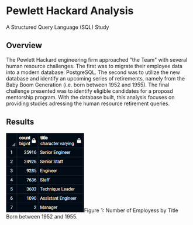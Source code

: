 # Pewlett Hackard Analysis

A Structured Query Language (SQL) Study

## Overview

The Pewlett Hackard engineering firm approached "the Team" with several human resource challenges. The first was to migrate their employee data into a modern
database: PostgreSQL. The second was to utilize the new database and identify an upcoming series of retirements, namely from the Baby Boom Generation (i.e. 
born between 1952 and 1955). The final challenge presented was to identify eligible candidates for a proposd mentorship program. With the database built, this analysis
focuses on providing studies adressing the human resource retirement queries.

## Results

![](Resources/Fig1.png)Figure 1: Number of Employess by Title Born between 1952 and 1955.


